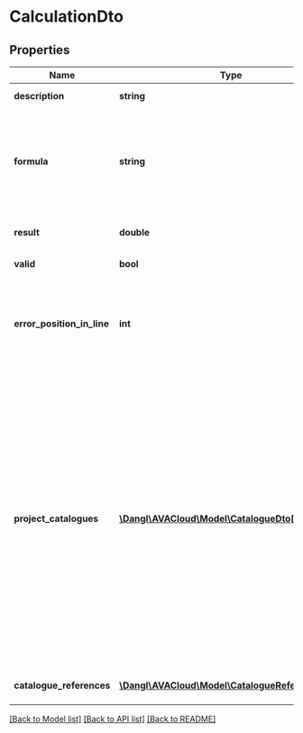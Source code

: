 # CalculationDto

## Properties
Name | Type | Description | Notes
------------ | ------------- | ------------- | -------------
**description** | **string** | Descriptive text for this calculation. | [optional] 
**formula** | **string** | This Calculation&#39;s mathematical expression. Please note that thousands separators are not supported. Both comma and point will be treated as decimal separators. | [optional] 
**result** | **double** | The calculated result from the formula, 0 if invalid. | 
**valid** | **bool** | Whether the Formula is a valid expression. | 
**error_position_in_line** | **int** | Will be -1 if the Formula is correct, else it will show the position in the formula where an error was encountered. This is a zero based index. | 
**project_catalogues** | [**\Dangl\AVACloud\Model\CatalogueDto[]**](CatalogueDto.md) | These are Catalogues that are used within this Calculation. Catalogues are used to describe catalogues, or collections, that can be used to describe elements with commonly known properties. For example, QuantityAssignments use these to categorize themselves. They are propagate to all child elements, e.g. other containers and QuantityAssignments. In the context of a ServiceSpecification, all elements share the same instance of the collection. | [optional] 
**catalogue_references** | [**\Dangl\AVACloud\Model\CatalogueReferenceDto[]**](CatalogueReferenceDto.md) | Referenced catalogues for this Calculation. | [optional] 

[[Back to Model list]](../README.md#documentation-for-models) [[Back to API list]](../README.md#documentation-for-api-endpoints) [[Back to README]](../README.md)


